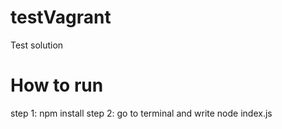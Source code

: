 # testVagrant
Test solution

# How to run
step 1: npm install
step 2: go to terminal and write node index.js
